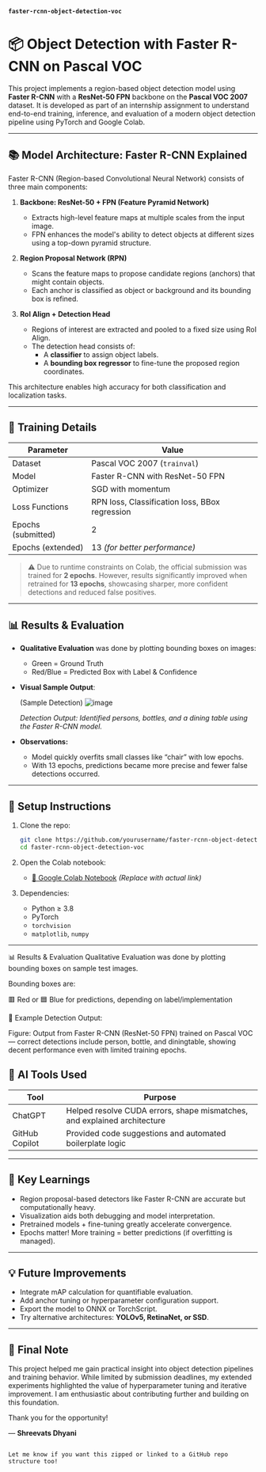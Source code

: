 
**`faster-rcnn-object-detection-voc`**

# 📦 Object Detection with Faster R-CNN on Pascal VOC

This project implements a region-based object detection model using **Faster R-CNN** with a **ResNet-50 FPN** backbone on the **Pascal VOC 2007** dataset. It is developed as part of an internship assignment to understand end-to-end training, inference, and evaluation of a modern object detection pipeline using PyTorch and Google Colab.

---

## 📚 Model Architecture: Faster R-CNN Explained

Faster R-CNN (Region-based Convolutional Neural Network) consists of three main components:

1. **Backbone: ResNet-50 + FPN (Feature Pyramid Network)**
   - Extracts high-level feature maps at multiple scales from the input image.
   - FPN enhances the model's ability to detect objects at different sizes using a top-down pyramid structure.

2. **Region Proposal Network (RPN)**
   - Scans the feature maps to propose candidate regions (anchors) that might contain objects.
   - Each anchor is classified as object or background and its bounding box is refined.

3. **RoI Align + Detection Head**
   - Regions of interest are extracted and pooled to a fixed size using RoI Align.
   - The detection head consists of:
     - A **classifier** to assign object labels.
     - A **bounding box regressor** to fine-tune the proposed region coordinates.

This architecture enables high accuracy for both classification and localization tasks.

---

## 🧪 Training Details

| Parameter         | Value                            |
|------------------|----------------------------------|
| Dataset           | Pascal VOC 2007 (`trainval`)     |
| Model             | Faster R-CNN with ResNet-50 FPN  |
| Optimizer         | SGD with momentum                |
| Loss Functions    | RPN loss, Classification loss, BBox regression |
| Epochs (submitted)| 2                                |
| Epochs (extended) | 13 *(for better performance)*     |

> ⚠️ Due to runtime constraints on Colab, the official submission was trained for **2 epochs**. However, results significantly improved when retrained for **13 epochs**, showcasing sharper, more confident detections and reduced false positives.

---

## 📊 Results & Evaluation

- **Qualitative Evaluation** was done by plotting bounding boxes on images:
  - Green = Ground Truth
  - Red/Blue = Predicted Box with Label & Confidence

- **Visual Sample Output**:

  (Sample Detection)
  ![image](https://github.com/user-attachments/assets/09c837e5-68d8-464e-86a7-b3534835dae1)


  *Detection Output: Identified persons, bottles, and a dining table using the Faster R-CNN model.*

- **Observations:**
  - Model quickly overfits small classes like “chair” with low epochs.
  - With 13 epochs, predictions became more precise and fewer false detections occurred.

---

## 🔧 Setup Instructions

1. Clone the repo:
   ```bash
   git clone https://github.com/yourusername/faster-rcnn-object-detection-voc.git
   cd faster-rcnn-object-detection-voc


2. Open the Colab notebook:

   * [📔 Google Colab Notebook](#) *(Replace with actual link)*

3. Dependencies:

   * Python ≥ 3.8
   * PyTorch
   * `torchvision`
   * `matplotlib`, `numpy`

---

📊 Results & Evaluation
Qualitative Evaluation was done by plotting bounding boxes on sample test images.

Bounding boxes are:

🟥 Red or 🟦 Blue for predictions, depending on label/implementation

📌 Example Detection Output:


Figure: Output from Faster R-CNN (ResNet-50 FPN) trained on Pascal VOC — correct detections include person, bottle, and diningtable, showing decent performance even with limited training epochs.

## 🤖 AI Tools Used

| Tool           | Purpose                                                                  |
| -------------- | ------------------------------------------------------------------------ |
| ChatGPT        | Helped resolve CUDA errors, shape mismatches, and explained architecture |
| GitHub Copilot | Provided code suggestions and automated boilerplate logic                |

---

## 🧩 Key Learnings

* Region proposal-based detectors like Faster R-CNN are accurate but computationally heavy.
* Visualization aids both debugging and model interpretation.
* Pretrained models + fine-tuning greatly accelerate convergence.
* Epochs matter! More training = better predictions (if overfitting is managed).

---

## 💡 Future Improvements

* Integrate mAP calculation for quantifiable evaluation.
* Add anchor tuning or hyperparameter configuration support.
* Export the model to ONNX or TorchScript.
* Try alternative architectures: **YOLOv5, RetinaNet, or SSD**.

---

## 🙏 Final Note

This project helped me gain practical insight into object detection pipelines and training behavior. While limited by submission deadlines, my extended experiments highlighted the value of hyperparameter tuning and iterative improvement. I am enthusiastic about contributing further and building on this foundation.

Thank you for the opportunity!

— **Shreevats Dhyani**

```

Let me know if you want this zipped or linked to a GitHub repo structure too!
```
